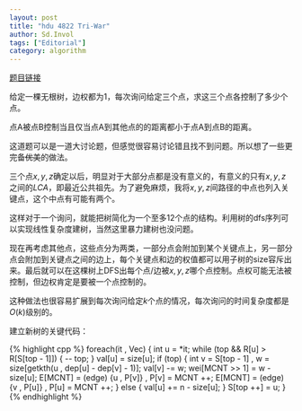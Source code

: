 ```yaml
---
layout: post
title: "hdu 4822 Tri-War"
author: Sd.Invol
tags: ["Editorial"]
category: algorithm
---
```


[题目链接](http://acm.hdu.edu.cn/showproblem.php?pid=4822)

给定一棵无根树，边权都为1，每次询问给定三个点，求这三个点各控制了多少个点。

点A被点B控制当且仅当点A到其他点的的距离都小于点A到点B的距离。

这道题可以是一道大讨论题，但感觉很容易讨论错且找不到问题。所以想了一些更完备<del>优美</del>的做法。

三个点$x , y , z$确定以后，明显对于大部分点都是没有意义的，有意义的只有$x , y , z$之间的$LCA$，即最近公共祖先。为了避免麻烦，我将$x , y , z$间路径的中点也列入关键点，这个中点有可能有两个。

这样对于一个询问，就能把树简化为一个至多12个点的结构。利用树的dfs序列可以实现线性复杂度建树，当然这里暴力建树也没问题。

现在再考虑其他点，这些点分为两类，一部分点会附加到某个关键点上，另一部分点会附加到关键点之间的边上，每个关键点和边的权值都可以用子树的size容斥出来。最后就可以在这棵树上DFS出每个点/边被$x , y , z$哪个点控制。点权可能无法被控制，但边权肯定是要被一个点控制的。

这种做法也很容易扩展到每次询问给定$k$个点的情况，每次询问的时间复杂度都是$O(k)$级别的。

建立新树的关键代码：

{% highlight cpp %}
foreach(it , Vec) {
    int u = *it;
    while (top && R[u] > R[S[top - 1]]) {
        -- top;
    }
    val[u] = size[u];
    if (top) {
        int v = S[top - 1] , w = size[getkth(u , dep[u] - dep[v] - 1)];
        val[v] -= w;
        wei[MCNT >> 1] = w - size[u];
        E[MCNT] = (edge) {u , P[v]} , P[v] = MCNT ++;
        E[MCNT] = (edge) {v , P[u]} , P[u] = MCNT ++;
    } else {
        val[u] += n - size[u];
    }
    S[top ++] = u;
}
{% endhighlight %}